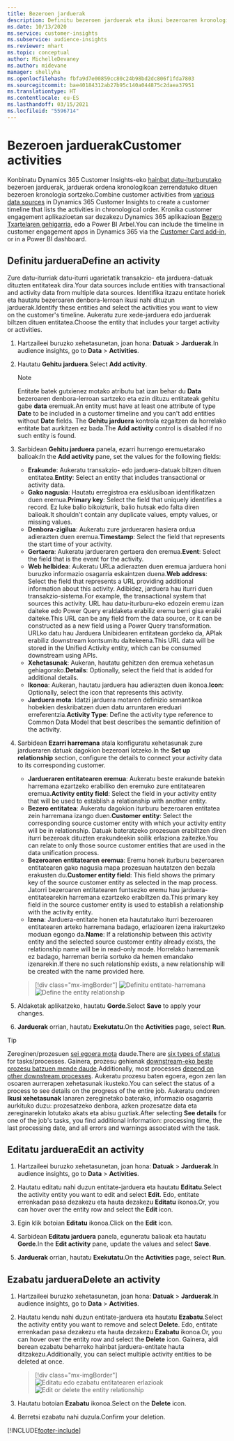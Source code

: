 ```yaml
---
title: Bezeroen jarduerak
description: Definitu bezeroen jarduerak eta ikusi bezeroaren kronologian.
ms.date: 10/13/2020
ms.service: customer-insights
ms.subservice: audience-insights
ms.reviewer: mhart
ms.topic: conceptual
author: MichelleDevaney
ms.author: midevane
manager: shellyha
ms.openlocfilehash: fbfa9d7e00859cc80c24b98bd2dc806f1fda7803
ms.sourcegitcommit: bae40184312ab27b95c140a044875c2daea37951
ms.translationtype: HT
ms.contentlocale: eu-ES
ms.lasthandoff: 03/15/2021
ms.locfileid: "5596714"
---
```

# <a name="customer-activities"></a><span data-ttu-id="8f93b-103">Bezeroen jarduerak</span><span class="sxs-lookup"><span data-stu-id="8f93b-103">Customer activities</span></span>

<span data-ttu-id="8f93b-104">Konbinatu Dynamics 365 Customer Insights-eko [hainbat datu-iturburutako](data-sources.md) bezeroen jarduerak, jarduerak ordena kronologikoan zerrendatuko dituen bezeroen kronologia sortzeko.</span><span class="sxs-lookup"><span data-stu-id="8f93b-104">Combine customer activities from [various data sources](data-sources.md) in Dynamics 365 Customer Insights to create a customer timeline that lists the activities in chronological order.</span></span> <span data-ttu-id="8f93b-105">Kronika customer engagement aplikazioetan sar dezakezu Dynamics 365 aplikazioan [Bezero Txartelaren gehigarria](customer-card-add-in.md), edo a Power BI Arbel.</span><span class="sxs-lookup"><span data-stu-id="8f93b-105">You can include the timeline in customer engagement apps in Dynamics 365 via the [Customer Card add-in](customer-card-add-in.md), or in a Power BI dashboard.</span></span>

## <a name="define-an-activity"></a><span data-ttu-id="8f93b-106">Definitu jarduera</span><span class="sxs-lookup"><span data-stu-id="8f93b-106">Define an activity</span></span>

<span data-ttu-id="8f93b-107">Zure datu-iturriak datu-iturri ugarietatik transakzio- eta jarduera-datuak dituzten entitateak dira.</span><span class="sxs-lookup"><span data-stu-id="8f93b-107">Your data sources include entities with transactional and activity data from multiple data sources.</span></span> <span data-ttu-id="8f93b-108">Identifika itzazu entitate horiek eta hautatu bezeroaren denbora-lerroan ikusi nahi dituzun jarduerak.</span><span class="sxs-lookup"><span data-stu-id="8f93b-108">Identify these entities and select the activities you want to view on the customer's timeline.</span></span> <span data-ttu-id="8f93b-109">Aukeratu zure xede-jarduera edo jarduerak biltzen dituen entitatea.</span><span class="sxs-lookup"><span data-stu-id="8f93b-109">Choose the entity that includes your target activity or activities.</span></span>

1. <span data-ttu-id="8f93b-110">Hartzaileei buruzko xehetasunetan, joan hona: **Datuak** > **Jarduerak**.</span><span class="sxs-lookup"><span data-stu-id="8f93b-110">In audience insights, go to **Data** > **Activities**.</span></span>

1. <span data-ttu-id="8f93b-111">Hautatu **Gehitu jarduera**.</span><span class="sxs-lookup"><span data-stu-id="8f93b-111">Select **Add activity**.</span></span>

   > [!NOTE]
   > <span data-ttu-id="8f93b-112">Entitate batek gutxienez motako atributu bat izan behar du **Data** bezeroaren denbora-lerroan sartzeko eta ezin dituzu entitateak gehitu gabe **data** eremuak.</span><span class="sxs-lookup"><span data-stu-id="8f93b-112">An entity must have at least one attribute of type **Date** to be included in a customer timeline and you can't add entities without **Date** fields.</span></span> <span data-ttu-id="8f93b-113">The **Gehitu jarduera** kontrola ezgaitzen da horrelako entitate bat aurkitzen ez bada.</span><span class="sxs-lookup"><span data-stu-id="8f93b-113">The **Add activity** control is disabled if no such entity is found.</span></span>

1. <span data-ttu-id="8f93b-114">Sarbidean **Gehitu jarduera** panela, ezarri hurrengo eremuetarako balioak:</span><span class="sxs-lookup"><span data-stu-id="8f93b-114">In the **Add activity** pane, set the values for the following fields:</span></span>

   - <span data-ttu-id="8f93b-115">**Erakunde**: Aukeratu transakzio- edo jarduera-datuak biltzen dituen entitatea.</span><span class="sxs-lookup"><span data-stu-id="8f93b-115">**Entity**: Select an entity that includes transactional or activity data.</span></span>
   - <span data-ttu-id="8f93b-116">**Gako nagusia**: Hautatu erregistroa era esklusiboan identifikatzen duen eremua.</span><span class="sxs-lookup"><span data-stu-id="8f93b-116">**Primary key**: Select the field that uniquely identifies a record.</span></span> <span data-ttu-id="8f93b-117">Ez luke balio bikoizturik, balio hutsak edo falta diren balioak.</span><span class="sxs-lookup"><span data-stu-id="8f93b-117">It shouldn't contain any duplicate values, empty values, or missing values.</span></span>
   - <span data-ttu-id="8f93b-118">**Denbora-zigilua**: Aukeratu zure jardueraren hasiera ordua adierazten duen eremua.</span><span class="sxs-lookup"><span data-stu-id="8f93b-118">**Timestamp**: Select the field that represents the start time of your activity.</span></span>
   - <span data-ttu-id="8f93b-119">**Gertaera**: Aukeratu jardueraren gertaera den eremua.</span><span class="sxs-lookup"><span data-stu-id="8f93b-119">**Event**: Select the field that is the event for the activity.</span></span>
   - <span data-ttu-id="8f93b-120">**Web helbidea**: Aukeratu URLa adierazten duen eremua jarduera honi buruzko informazio osagarria eskaintzen duena.</span><span class="sxs-lookup"><span data-stu-id="8f93b-120">**Web address**: Select the field that represents a URL providing additional information about this activity.</span></span> <span data-ttu-id="8f93b-121">Adibidez, jarduera hau iturri duen transakzio-sistema.</span><span class="sxs-lookup"><span data-stu-id="8f93b-121">For example, the transactional system that sources this activity.</span></span> <span data-ttu-id="8f93b-122">URL hau datu-iturburu-eko edozein eremu izan daiteke edo Power Query eraldaketa erabiliz eremu berri gisa eraiki daiteke.</span><span class="sxs-lookup"><span data-stu-id="8f93b-122">This URL can be any field from the data source, or it can be constructed as a new field using a Power Query transformation.</span></span> <span data-ttu-id="8f93b-123">URLko datu hau Jarduera Unibidearen entitatean gordeko da, APIak erabiliz downstream kontsumitu daitekeena.</span><span class="sxs-lookup"><span data-stu-id="8f93b-123">This URL data will be stored in the Unified Activity entity, which can be consumed downstream using APIs.</span></span>
   - <span data-ttu-id="8f93b-124">**Xehetasunak**: Aukeran, hautatu gehitzen den eremua xehetasun gehiagorako.</span><span class="sxs-lookup"><span data-stu-id="8f93b-124">**Details**: Optionally, select the field that is added for additional details.</span></span>
   - <span data-ttu-id="8f93b-125">**Ikonoa**: Aukeran, hautatu jarduera hau adierazten duen ikonoa.</span><span class="sxs-lookup"><span data-stu-id="8f93b-125">**Icon**: Optionally, select the icon that represents this activity.</span></span>
   - <span data-ttu-id="8f93b-126">**Jarduera mota**: Idatzi jarduera motaren definizio semantikoa hobekien deskribatzen duen datu arruntaren ereduari erreferentzia.</span><span class="sxs-lookup"><span data-stu-id="8f93b-126">**Activity Type**: Define the activity type reference to Common Data Model that best describes the semantic definition of the activity.</span></span>

1. <span data-ttu-id="8f93b-127">Sarbidean **Ezarri harremana** atala konfiguratu xehetasunak zure jardueraren datuak dagokion bezeroari lotzeko.</span><span class="sxs-lookup"><span data-stu-id="8f93b-127">In the **Set up relationship** section, configure the details to connect your activity data to its corresponding customer.</span></span>

    - <span data-ttu-id="8f93b-128">**Jardueraren entitatearen eremua**: Aukeratu beste erakunde batekin harremana ezartzeko erabiliko den eremuko zure entitatearen eremua.</span><span class="sxs-lookup"><span data-stu-id="8f93b-128">**Activity entity field**: Select the field in your activity entity that will be used to establish a relationship with another entity.</span></span>
    - <span data-ttu-id="8f93b-129">**Bezero entitatea**: Aukeratu dagokion iturburu bezeroaren entitatea zein harremana izango duen.</span><span class="sxs-lookup"><span data-stu-id="8f93b-129">**Customer entity**: Select the corresponding source customer entity with which your activity entity will be in relationship.</span></span> <span data-ttu-id="8f93b-130">Datuak bateratzeko prozesuan erabiltzen diren iturri bezeroak dituzten erakundeekin soilik erlaziona zaitezke.</span><span class="sxs-lookup"><span data-stu-id="8f93b-130">You can relate to only those source customer entities that are used in the data unification process.</span></span>
    - <span data-ttu-id="8f93b-131">**Bezeroaren entitatearen eremua**: Eremu honek iturburu bezeroaren entitatearen gako nagusia mapa prozesuan hautatzen den bezala erakusten du.</span><span class="sxs-lookup"><span data-stu-id="8f93b-131">**Customer entity field**: This field shows the primary key of the source customer entity as selected in the map process.</span></span> <span data-ttu-id="8f93b-132">Jatorri bezeroaren entitatearen funtsezko eremu hau jarduera-entitatearekin harremana ezartzeko erabiltzen da.</span><span class="sxs-lookup"><span data-stu-id="8f93b-132">This primary key field in the source customer entity is used to establish a relationship with the activity entity.</span></span>
    - <span data-ttu-id="8f93b-133">**Izena**: Jarduera-entitate honen eta hautatutako iturri bezeroaren entitatearen arteko harremana badago, erlazioaren izena irakurtzeko moduan egongo da.</span><span class="sxs-lookup"><span data-stu-id="8f93b-133">**Name**: If a relationship between this activity entity and the selected source customer entity already exists, the relationship name will be in read-only mode.</span></span> <span data-ttu-id="8f93b-134">Horrelako harremanik ez badago, harreman berria sortuko da hemen emandako izenarekin.</span><span class="sxs-lookup"><span data-stu-id="8f93b-134">If there no such relationship exists, a new relationship will be created with the name provided here.</span></span>
   
   > [!div class="mx-imgBorder"]
   > <span data-ttu-id="8f93b-135">![Definitu entitate-harremana](media/activities-entities-define.png "Definitu entitate-harremana")</span><span class="sxs-lookup"><span data-stu-id="8f93b-135">![Define the entity relationship](media/activities-entities-define.png "Define the entity relationship")</span></span>

1. <span data-ttu-id="8f93b-136">Aldaketak aplikatzeko, hautatu **Gorde**.</span><span class="sxs-lookup"><span data-stu-id="8f93b-136">Select **Save** to apply your changes.</span></span>

1. <span data-ttu-id="8f93b-137">**Jarduerak** orrian, hautatu **Exekutatu**.</span><span class="sxs-lookup"><span data-stu-id="8f93b-137">On the **Activities** page, select **Run**.</span></span>

> [!TIP]
> <span data-ttu-id="8f93b-138">Zereginen/prozesuen [sei egoera mota](system.md#status-types) daude.</span><span class="sxs-lookup"><span data-stu-id="8f93b-138">There are [six types of status](system.md#status-types) for tasks/processes.</span></span> <span data-ttu-id="8f93b-139">Gainera, prozesu gehienak [downstream-eko beste prozesu batzuen mende daude](system.md#refresh-policies).</span><span class="sxs-lookup"><span data-stu-id="8f93b-139">Additionally, most processes [depend on other downstream processes](system.md#refresh-policies).</span></span> <span data-ttu-id="8f93b-140">Aukeratu prozesu baten egoera, egon zen lan osoaren aurrerapen xehetasunak ikusteko.</span><span class="sxs-lookup"><span data-stu-id="8f93b-140">You can select the status of a process to see details on the progress of the entire job.</span></span> <span data-ttu-id="8f93b-141">Aukeratu ondoren **Ikusi xehetasunak** lanaren zereginetako baterako, informazio osagarria aurkituko duzu: prozesatzeko denbora, azken prozesatze data eta zereginarekin lotutako akats eta abisu guztiak.</span><span class="sxs-lookup"><span data-stu-id="8f93b-141">After selecting **See details** for one of the job's tasks, you find additional information: processing time, the last processing date, and all errors and warnings associated with the task.</span></span>

## <a name="edit-an-activity"></a><span data-ttu-id="8f93b-142">Editatu jarduera</span><span class="sxs-lookup"><span data-stu-id="8f93b-142">Edit an activity</span></span>

1. <span data-ttu-id="8f93b-143">Hartzaileei buruzko xehetasunetan, joan hona: **Datuak** > **Jarduerak**.</span><span class="sxs-lookup"><span data-stu-id="8f93b-143">In audience insights, go to **Data** > **Activities**.</span></span>

2. <span data-ttu-id="8f93b-144">Hautatu editatu nahi duzun entitate-jarduera eta hautatu **Editatu**.</span><span class="sxs-lookup"><span data-stu-id="8f93b-144">Select the activity entity you want to edit and select **Edit**.</span></span> <span data-ttu-id="8f93b-145">Edo, entitate errenkadan pasa dezakezu eta hauta dezakezu **Editatu** ikonoa.</span><span class="sxs-lookup"><span data-stu-id="8f93b-145">Or, you can hover over the entity row and select the **Edit** icon.</span></span>

3. <span data-ttu-id="8f93b-146">Egin klik botoian **Editatu** ikonoa.</span><span class="sxs-lookup"><span data-stu-id="8f93b-146">Click on the **Edit** icon.</span></span>

4. <span data-ttu-id="8f93b-147">Sarbidean **Editatu jarduera** panela, eguneratu balioak eta hautatu **Gorde**.</span><span class="sxs-lookup"><span data-stu-id="8f93b-147">In the **Edit activity** pane, update the values and select **Save**.</span></span>

5. <span data-ttu-id="8f93b-148">**Jarduerak** orrian, hautatu **Exekutatu**.</span><span class="sxs-lookup"><span data-stu-id="8f93b-148">On the **Activities** page, select **Run**.</span></span>

## <a name="delete-an-activity"></a><span data-ttu-id="8f93b-149">Ezabatu jarduera</span><span class="sxs-lookup"><span data-stu-id="8f93b-149">Delete an activity</span></span>

1. <span data-ttu-id="8f93b-150">Hartzaileei buruzko xehetasunetan, joan hona: **Datuak** > **Jarduerak**.</span><span class="sxs-lookup"><span data-stu-id="8f93b-150">In audience insights, go to **Data** > **Activities**.</span></span>

2. <span data-ttu-id="8f93b-151">Hautatu kendu nahi duzun entitate-jarduera eta hautatu **Ezabatu**.</span><span class="sxs-lookup"><span data-stu-id="8f93b-151">Select the activity entity you want to remove and select **Delete**.</span></span> <span data-ttu-id="8f93b-152">Edo, entitate errenkadan pasa dezakezu eta hauta dezakezu **Ezabatu** ikonoa.</span><span class="sxs-lookup"><span data-stu-id="8f93b-152">Or, you can hover over the entity row and select the **Delete** icon.</span></span> <span data-ttu-id="8f93b-153">Gainera, aldi berean ezabatu beharreko hainbat jarduera-entitate hauta ditzakezu.</span><span class="sxs-lookup"><span data-stu-id="8f93b-153">Additionally, you can select multiple activity entities to be deleted at once.</span></span>
   > [!div class="mx-imgBorder"]
   > <span data-ttu-id="8f93b-154">![Editatu edo ezabatu entitatearen erlazioak](media/activities-entities-edit-delete.png "Editatu edo ezabatu entitatearen erlazioak")</span><span class="sxs-lookup"><span data-stu-id="8f93b-154">![Edit or delete the entity relationship](media/activities-entities-edit-delete.png "Edit or delete the entity relationship")</span></span>

3. <span data-ttu-id="8f93b-155">Hautatu botoian **Ezabatu** ikonoa.</span><span class="sxs-lookup"><span data-stu-id="8f93b-155">Select on the **Delete** icon.</span></span>

4. <span data-ttu-id="8f93b-156">Berretsi ezabatu nahi duzula.</span><span class="sxs-lookup"><span data-stu-id="8f93b-156">Confirm your deletion.</span></span>


[!INCLUDE[footer-include](../includes/footer-banner.md)]